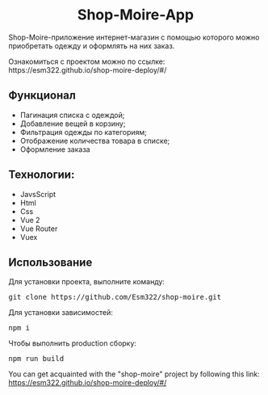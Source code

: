 <h1 align="center">Shop-Moire-App</h1>
<p>Shop-Moire-приложение интернет-магазин с помощью которого можно приобретать одежду и оформлять на них заказ.</p>
<p>Ознакомиться с проектом можно по ссылке: https://esm322.github.io/shop-moire-deploy/#/</p>
<h2>Функционал</h2>
<ul>
  <li>Пагинация списка с одеждой;</li>
  <li>Добавление вещей в корзину;</li>
  <li>Фильтрация одежды по категориям;</li>
  <li>Отображение количества товара в списке;</li>
  <li>Оформление заказа</li>
</ul>
<h2>Технологии:</h2>
<ul>
  <li>JavsScript</li>
  <li>Html</li>
  <li>Css</li>
  <li>Vue 2</li>
  <li>Vue Router</li>
  <li>Vuex</li>
</ul>
<h2>Использование</h2>
Для установки проекта, выполните команду:
<pre>git clone https://github.com/Esm322/shop-moire.git</pre>
Для установки зависимостей:
<pre>npm i</pre>
Чтобы выполнить production сборку:
<pre>npm run build</pre>

You can get acquainted with the "shop-moire" project by following this link: https://esm322.github.io/shop-moire-deploy/#/
